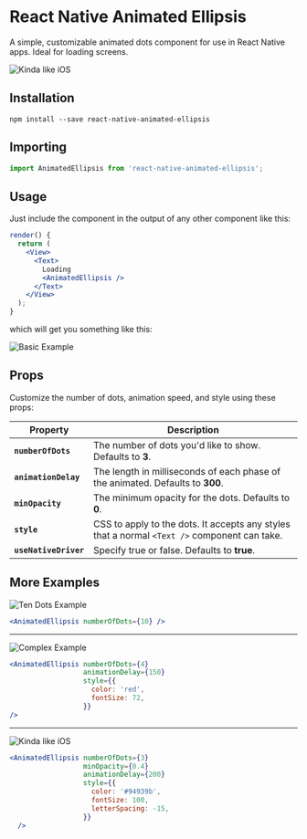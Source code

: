 # React Native Animated Ellipsis
A simple, customizable animated dots component for use in React Native apps. Ideal for loading screens.

![Kinda like iOS](https://raw.githubusercontent.com/wiki/adorableio/react-native-animated-ellipsis/images/example_ios_ish.gif)


## Installation
```shell
npm install --save react-native-animated-ellipsis
```

## Importing
```js
import AnimatedEllipsis from 'react-native-animated-ellipsis';
```

## Usage
Just include the component in the output of any other component like this:

```jsx
render() {
  return (
    <View>
      <Text>
        Loading
        <AnimatedEllipsis />
      </Text>
    </View>
  );
}
```

which will get you something like this:

![Basic Example](https://raw.githubusercontent.com/wiki/adorableio/react-native-animated-ellipsis/images/example_basic.gif)


## Props
Customize the number of dots, animation speed, and style using these props:

| Property | Description |
|----------|-------------|
| **`numberOfDots`** | The number of dots you'd like to show. Defaults to **3**. |
| **`animationDelay`** | The length in milliseconds of each phase of the animated. Defaults to **300**. |
| **`minOpacity`** | The minimum opacity for the dots. Defaults to **0**. |
| **`style`** | CSS to apply to the dots. It accepts any styles that a normal `<Text />` component can take. |
| **`useNativeDriver`** | Specify true or false. Defaults to **true**. |


## More Examples

![Ten Dots Example](https://raw.githubusercontent.com/wiki/adorableio/react-native-animated-ellipsis/images/example_ten_dots.gif)

```jsx
<AnimatedEllipsis numberOfDots={10} />
```

------

![Complex Example](https://raw.githubusercontent.com/wiki/adorableio/react-native-animated-ellipsis/images/example_four_red_dots.gif)

```jsx
<AnimatedEllipsis numberOfDots={4}
                  animationDelay={150}
                  style={{
                    color: 'red',
                    fontSize: 72,
                  }}
/>
```

------

![Kinda like iOS](https://raw.githubusercontent.com/wiki/adorableio/react-native-animated-ellipsis/images/example_ios_ish.gif)

```jsx
<AnimatedEllipsis numberOfDots={3}
                  minOpacity={0.4}
                  animationDelay={200}
                  style={{
                    color: '#94939b',
                    fontSize: 100,
                    letterSpacing: -15,
                  }}
  />
```
